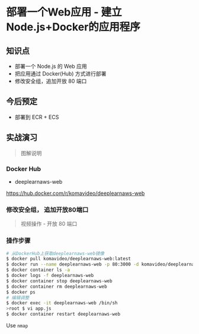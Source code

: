 部署一个Web应用 - 建立Node.js+Docker的应用程序
==========================================

## 知识点

* 部署一个 Node.js 的 Web 应用
* 把应用通过 Docker(Hub) 方式进行部署
* 修改安全组，追加开放 80 端口

## 今后预定

+ 部署到 ECR + ECS

## 实战演习

> 图解说明

### Docker Hub

+ deeplearnaws-web

https://hub.docker.com/r/komavideo/deeplearnaws-web

### 修改安全组， 追加开放80端口

> 视频操作 - 开放 80 端口

### 操作步骤

```bash
# 从DockerHub上获取deeplearnaws-web镜像
$ docker pull komavideo/deeplearnaws-web:latest
$ docker run --name deeplearnaws-web -p 80:3000 -d komavideo/deeplearnaws-web:latest
$ docker container ls -a
$ docker logs -f deeplearnaws-web
$ docker container stop deeplearnaws-web
$ docker container rm deeplearnaws-web
$ docker ps
# 编辑调整
$ docker exec -it deeplearnaws-web /bin/sh
>root $ vi app.js
$ docker container restart deeplearnaws-web
```


Use ```nmap```